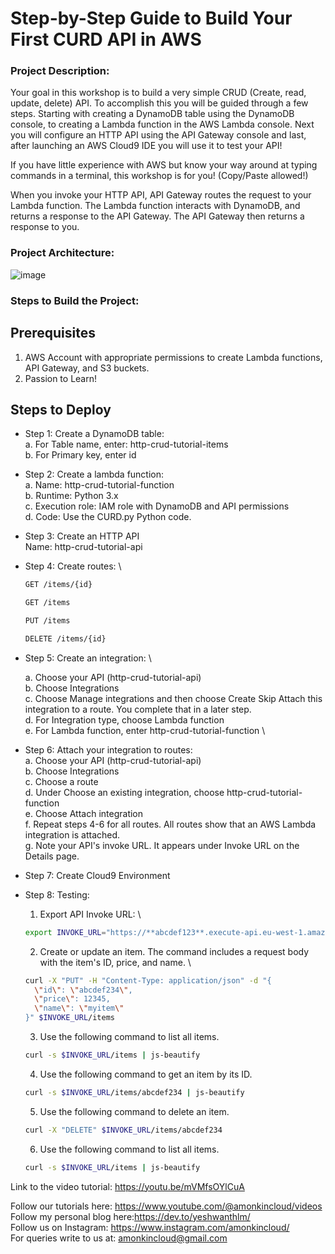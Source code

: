# Step-by-Step Guide to Build Your First CURD API in AWS

### Project Description:

Your goal in this workshop is to build a very simple CRUD (Create, read, update, delete) API. To accomplish this you will be guided through a few steps. Starting with creating a DynamoDB table using the DynamoDB console, to creating a Lambda function in the AWS Lambda console. Next you will configure an HTTP API using the API Gateway console and last, after launching an AWS Cloud9 IDE you will use it to test your API!

If you have little experience with AWS but know your way around at typing commands in a terminal, this workshop is for you! (Copy/Paste allowed!) 

When you invoke your HTTP API, API Gateway routes the request to your Lambda function. The Lambda function interacts with DynamoDB, and returns a response to the API Gateway. The API Gateway then returns a response to you.

### Project Architecture:

![image](https://github.com/user-attachments/assets/500b1e1f-1f41-4ea8-a401-ba778fbe6204)


### Steps to Build the Project:

## Prerequisites

1. AWS Account with appropriate permissions to create Lambda functions, API Gateway, and S3 buckets.
2. Passion to Learn!

## Steps to Deploy

* Step 1: Create a DynamoDB table: \
  a. For Table name, enter: http-crud-tutorial-items \
  b. For Primary key, enter id

* Step 2: Create a lambda function: \
  a. Name: http-crud-tutorial-function \
  b. Runtime: Python 3.x \
  c. Execution role: IAM role with DynamoDB and API permissions \
  d. Code: Use the CURD.py Python code.

* Step 3: Create an HTTP API \
  Name: http-crud-tutorial-api

* Step 4: Create routes: \
  
  ```bash
  GET /items/{id}

  GET /items

  PUT /items

  DELETE /items/{id}
  ```
  
* Step 5: Create an integration: \

  a. Choose your API (http-crud-tutorial-api) \
  b. Choose Integrations \
  c. Choose Manage integrations and then choose Create  Skip Attach this integration to a route. You complete that in a later step. \
  d. For Integration type, choose Lambda function \
  e. For Lambda function, enter http-crud-tutorial-function \

* Step 6: Attach your integration to routes: \
  a. Choose your API (http-crud-tutorial-api) \
  b. Choose Integrations \
  c. Choose a route \
  d. Under Choose an existing integration, choose http-crud-tutorial-function \
  e. Choose Attach integration \
  f. Repeat steps 4-6 for all routes. All routes show that an AWS Lambda integration is attached. \
  g. Note your API's invoke URL. It appears under Invoke URL on the Details page.

* Step 7: Create Cloud9 Environment

* Step 8: Testing: 
  
  1) Export API Invoke URL: \

  ```bash
  export INVOKE_URL="https://**abcdef123**.execute-api.eu-west-1.amazonaws.com"
  ```
  2) Create or update an item. The command includes a request body with the item's ID, price, and name. \

  ```bash
  curl -X "PUT" -H "Content-Type: application/json" -d "{
    \"id\": \"abcdef234\",
    \"price\": 12345,
    \"name\": \"myitem\"
  }" $INVOKE_URL/items
  ```

  3) Use the following command to list all items.

  ```bash
  curl -s $INVOKE_URL/items | js-beautify 
  ```
  
  4) Use the following command to get an item by its ID.

  ```bash
  curl -s $INVOKE_URL/items/abcdef234 | js-beautify
  ```

  5) Use the following command to delete an item.
  ```bash
  curl -X "DELETE" $INVOKE_URL/items/abcdef234
  ```
  
  6) Use the following command to list all items.

  ```bash
  curl -s $INVOKE_URL/items | js-beautify 
  ```


Link to the video tutorial: https://youtu.be/mVMfsOYlCuA

Follow our tutorials here: https://www.youtube.com/@amonkincloud/videos \
Follow my personal blog here:https://dev.to/yeshwanthlm/ \
Follow us on Instagram: https://www.instagram.com/amonkincloud/ \
For queries write to us at: amonkincloud@gmail.com 

